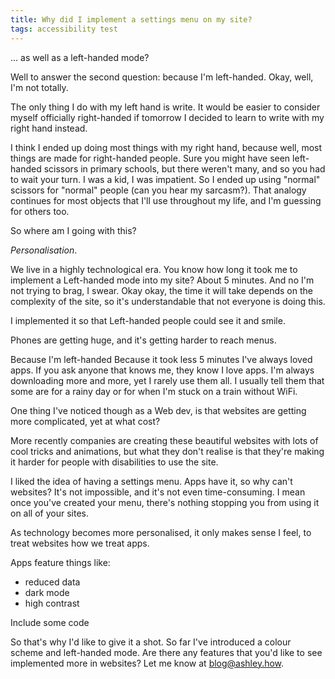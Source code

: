 ```yaml
---
title: Why did I implement a settings menu on my site?
tags: accessibility test
---
```

... as well as a left-handed mode? 

Well to answer the second question: because I'm left-handed. Okay, well, I'm not totally. 

The only thing I do with my left hand is write. It would be easier to consider myself officially right-handed if tomorrow I decided to learn to write with my right hand instead. 

I think I ended up doing most things with my right hand, because well, most things are made for right-handed people. Sure you might have seen left-handed scissors in primary schools, but there weren't many, and so you had to wait your turn. I was a kid, I was impatient. So I ended up using "normal" scissors for "normal" people (can you hear my sarcasm?). That analogy continues for most objects that I'll use throughout my life, and I'm guessing for others too. 

So where am I going with this? 

*Personalisation*. 

We live in a highly technological era. You know how long it took me to implement a Left-handed mode into my site? About 5 minutes. And no I'm not trying to brag, I swear. Okay okay, the time it will take depends on the complexity of the site, so it's understandable that not everyone is doing this. 

I implemented it so that Left-handed people could see it and smile. 

Phones are getting huge, and it's getting harder to reach menus. 

Because I'm left-handed
Because it took less 5 minutes
I've always loved apps. If you ask anyone that knows me, they know I love apps. I'm always downloading more and more, yet I rarely use them all. I usually tell them that some are for a rainy day or for when I'm stuck on a train without WiFi. 

One thing I've noticed though as a Web dev, is that websites are getting more complicated, yet at what cost? 

More recently companies are creating these beautiful websites with lots of cool tricks and animations, but what they don't realise is that they're making it harder for people with disabilities to use the site. 

I liked the idea of having a settings menu. Apps have it, so why can't websites? It's not impossible, and it's not even time-consuming. I mean once you've created your menu, there's nothing stopping you from using it on all of your sites. 

As technology becomes more personalised, it only makes sense I feel, to treat websites how we treat apps. 

Apps feature things like:

- reduced data
- dark mode
- high contrast 

Include some code 

So that's why I'd like to give it a shot. So far I've introduced a colour scheme and left-handed mode. Are there any features that you'd like to see implemented more in websites? 
Let me know at [blog@ashley.how](mailto:blog@ashley.how).


